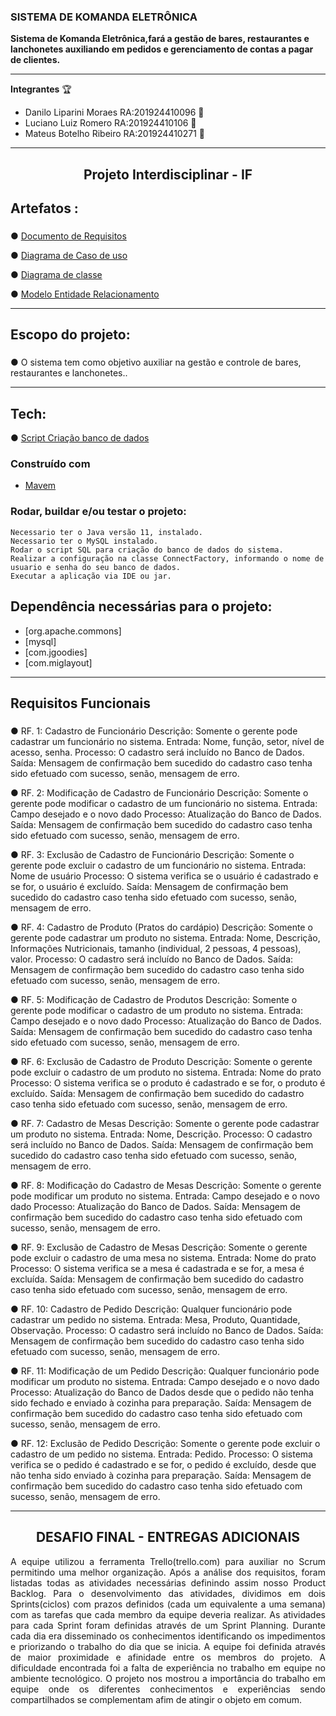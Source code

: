 
 ### SISTEMA DE KOMANDA ELETRÔNICA ###  
 
**Sistema de Komanda Eletrônica,fará a gestão de bares, restaurantes e lanchonetes auxiliando em pedidos
e gerenciamento de contas a pagar de clientes.**
 
*****

 **Integrantes** :trophy:
* Danilo Liparini Moraes RA:201924410096 :rocket:
* Luciano Luiz Romero RA:201924410106 :rocket:
* Mateus Botelho Ribeiro RA:201924410271 :rocket:
******
<h2 align="center"> Projeto Interdisciplinar - IF</h2> 

## **Artefatos :** <h3>
 
● [Documento de Requisitos](https://github.com/Projeto-Interdisicplinar-ifsuldeminas/komanda-eletronica/blob/develop/Artefatos/Documento_de_Requisitos_-_Komanda_Eletr%C3%B4nica_Final.pdf)

● [Diagrama de Caso de uso](https://github.com/Projeto-Interdisicplinar-ifsuldeminas/komanda-eletronica/blob/develop/Artefatos/Diagrama_de_Casos_de_Uso_Final.pdf)

● [Diagrama de classe](https://github.com/Projeto-Interdisicplinar-ifsuldeminas/komanda-eletronica/blob/develop/Artefatos/Diagrama%20de%20Classes_Final.pdf)

● [Modelo Entidade Relacionamento](https://github.com/Projeto-Interdisicplinar-ifsuldeminas/komanda-eletronica/blob/develop/Artefatos/MER_Final.pdf)

****** 
## **Escopo do projeto:** <h3>

● O sistema tem como objetivo auxiliar na gestão e controle de bares, restaurantes e
lanchonetes..

****** 
## Tech: 
● [Script Criação banco de dados](https://github.com/Projeto-Interdisicplinar-ifsuldeminas/komanda-eletronica/blob/develop/ScriptBancodeDados/bancodedados.sql)

### Construído com 

* [Mavem](https://maven.apache.org/)

<h3> Rodar, buildar e/ou testar o projeto:</h3>

```
Necessario ter o Java versão 11, instalado. 
Necessario ter o MySQL instalado. 
Rodar o script SQL para criação do banco de dados do sistema.
Realizar a configuração na classe ConnectFactory, informando o nome de usuario e senha do seu banco de dados. 
Executar a aplicação via IDE ou jar.  
```
## Dependência necessárias para o projeto:

* [org.apache.commons]
* [mysql]
* [com.jgoodies]
* [com.miglayout]





****** 
## **Requisitos Funcionais** <h3>
● RF. 1: Cadastro de Funcionário
Descrição: Somente o gerente pode cadastrar um funcionário no sistema.
Entrada: Nome, função, setor, nível de acesso, senha.
Processo: O cadastro será incluído no Banco de Dados.
Saída: Mensagem de confirmação bem sucedido do cadastro caso tenha sido
efetuado com sucesso, senão, mensagem de erro.
  
● RF. 2: Modificação de Cadastro de Funcionário
Descrição: Somente o gerente pode modificar o cadastro de um funcionário no
sistema.
Entrada: Campo desejado e o novo dado
Processo: Atualização do Banco de Dados.
Saída: Mensagem de confirmação bem sucedido do cadastro caso tenha sido
efetuado com sucesso, senão, mensagem de erro.

● RF. 3: Exclusão de Cadastro de Funcionário
Descrição: Somente o gerente pode excluir o cadastro de um funcionário no
sistema.
Entrada: Nome de usuário
Processo: O sistema verifica se o usuário é cadastrado e se for, o usuário é
excluído.
Saída: Mensagem de confirmação bem sucedido do cadastro caso tenha sido
efetuado com sucesso, senão, mensagem de erro.

● RF. 4: Cadastro de Produto (Pratos do cardápio)
Descrição: Somente o gerente pode cadastrar um produto no sistema.
Entrada: Nome, Descrição, Informações Nutricionais, tamanho (individual, 2
pessoas, 4 pessoas), valor.
Processo: O cadastro será incluído no Banco de Dados.
Saída: Mensagem de confirmação bem sucedido do cadastro caso tenha sido
efetuado com sucesso, senão, mensagem de erro.

● RF. 5: Modificação de Cadastro de Produtos
Descrição: Somente o gerente pode modificar o cadastro de um produto no
sistema.
Entrada: Campo desejado e o novo dado
Processo: Atualização do Banco de Dados.
Saída: Mensagem de confirmação bem sucedido do cadastro caso tenha sido
efetuado com sucesso, senão, mensagem de erro.

● RF. 6: Exclusão de Cadastro de Produto
Descrição: Somente o gerente pode excluir o cadastro de um produto no sistema.
Entrada: Nome do prato
Processo: O sistema verifica se o produto é cadastrado e se for, o produto é
excluído.
Saída: Mensagem de confirmação bem sucedido do cadastro caso tenha sido
efetuado com sucesso, senão, mensagem de erro.

● RF. 7: Cadastro de Mesas
Descrição: Somente o gerente pode cadastrar um produto no sistema.
Entrada: Nome, Descrição.
Processo: O cadastro será incluído no Banco de Dados.
Saída: Mensagem de confirmação bem sucedido do cadastro caso tenha sido
efetuado com sucesso, senão, mensagem de erro.

● RF. 8: Modificação do Cadastro de Mesas
Descrição: Somente o gerente pode modificar um produto no sistema.
Entrada: Campo desejado e o novo dado
Processo: Atualização do Banco de Dados.
Saída: Mensagem de confirmação bem sucedido do cadastro caso tenha sido
efetuado com sucesso, senão, mensagem de erro.

● RF. 9: Exclusão de Cadastro de Mesas
Descrição: Somente o gerente pode excluir o cadastro de uma mesa no sistema.
Entrada: Nome do prato
Processo: O sistema verifica se a mesa é cadastrada e se for, a mesa é excluída.
Saída: Mensagem de confirmação bem sucedido do cadastro caso tenha sido
efetuado com sucesso, senão, mensagem de erro.

● RF. 10: Cadastro de Pedido
Descrição: Qualquer funcionário pode cadastrar um pedido no sistema.
Entrada: Mesa, Produto, Quantidade, Observação.
Processo: O cadastro será incluído no Banco de Dados.
Saída: Mensagem de confirmação bem sucedido do cadastro caso tenha sido
efetuado com sucesso, senão, mensagem de erro.

● RF. 11: Modificação de um Pedido
Descrição: Qualquer funcionário pode modificar um produto no sistema.
Entrada: Campo desejado e o novo dado
Processo: Atualização do Banco de Dados desde que o pedido não tenha sido
fechado e enviado à cozinha para preparação.
Saída: Mensagem de confirmação bem sucedido do cadastro caso tenha sido
efetuado com sucesso, senão, mensagem de erro.

● RF. 12: Exclusão de Pedido
Descrição: Somente o gerente pode excluir o cadastro de um pedido no sistema.
Entrada: Pedido.
Processo: O sistema verifica se o pedido é cadastrado e se for, o pedido é
excluído, desde que não tenha sido enviado à cozinha para preparação.
Saída: Mensagem de confirmação bem sucedido do cadastro caso tenha sido
efetuado com sucesso, senão, mensagem de erro.

******

<h2 align="center" > DESAFIO FINAL - ENTREGAS ADICIONAIS </h2>

<p align="justify"> A equipe utilizou a ferramenta Trello(trello.com) para auxiliar no Scrum permitindo uma melhor organização.
Após a análise dos requisitos, foram listadas todas as atividades necessárias definindo assim nosso Product Backlog. Para o desenvolvimento das atividades, dividimos em dois Sprints(ciclos) com prazos definidos (cada um equivalente a uma semana) com as tarefas que cada membro da equipe deveria realizar. As atividades para cada Sprint foram definidas através de um Sprint Planning. Durante cada dia era disseminado os conhecimentos identificando os impedimentos e priorizando o trabalho do dia que se inicia.
A equipe foi definida através de maior proximidade e afinidade entre os membros do projeto.
A dificuldade encontrada foi a falta de experiência no trabalho em equipe no ambiente tecnológico.
O projeto nos mostrou a importância do trabalho em equipe onde os diferentes conhecimentos e experiências sendo compartilhados se complementam afim de atingir o objeto em comum.</p>






